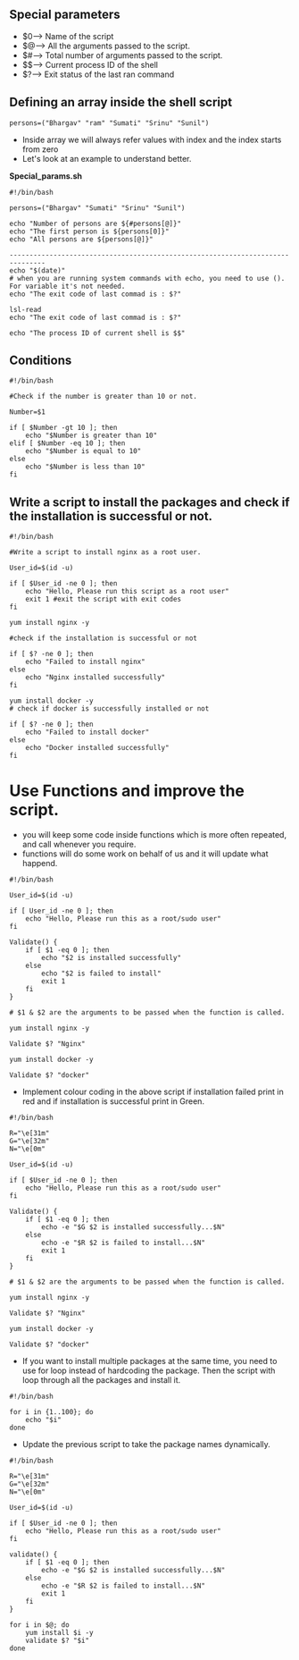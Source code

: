 ## Special parameters
* $0--> Name of the script
* $@--> All the arguments passed to the script.
* $#--> Total number of arguments passed to the script.
* $$--> Current process ID of the shell
* $?--> Exit status of the last ran command
## Defining an array inside the shell script
```
persons=("Bhargav" "ram" "Sumati" "Srinu" "Sunil")
```
* Inside array we will always refer values with index and the index starts from zero
* Let's look at an example to understand better.

**Special_params.sh**
```
#!/bin/bash

persons=("Bhargav" "Sumati" "Srinu" "Sunil")

echo "Number of persons are ${#persons[@]}"
echo "The first person is ${persons[0]}"
echo "All persons are ${persons[@]}"

-------------------------------------------------------------------------------
echo "$(date)"
# when you are running system commands with echo, you need to use (). For variable it's not needed.
echo "The exit code of last commad is : $?"

lsl-read
echo "The exit code of last commad is : $?"

echo "The process ID of current shell is $$"

```
## Conditions

```
#!/bin/bash

#Check if the number is greater than 10 or not.

Number=$1

if [ $Number -gt 10 ]; then
    echo "$Number is greater than 10"
elif [ $Number -eq 10 ]; then
    echo "$Number is equal to 10"
else
    echo "$Number is less than 10"
fi
```
## Write a script to install the packages and check if the installation is successful or not.
```
#!/bin/bash

#Write a script to install nginx as a root user.

User_id=$(id -u)

if [ $User_id -ne 0 ]; then
    echo "Hello, Please run this script as a root user"
    exit 1 #exit the script with exit codes
fi

yum install nginx -y

#check if the installation is successful or not

if [ $? -ne 0 ]; then
    echo "Failed to install nginx"
else
    echo "Nginx installed successfully"
fi

yum install docker -y
# check if docker is successfully installed or not

if [ $? -ne 0 ]; then
    echo "Failed to install docker"
else
    echo "Docker installed successfully"
fi
```
# Use Functions and improve the script.
* you will keep some code inside functions which is more often repeated, and call whenever you require.
* functions will do some work on behalf of us and it will update what happend.

```
#!/bin/bash

User_id=$(id -u)

if [ User_id -ne 0 ]; then
    echo "Hello, Please run this as a root/sudo user"
fi

Validate() {
    if [ $1 -eq 0 ]; then
        echo "$2 is installed successfully"
    else
        echo "$2 is failed to install"
        exit 1
    fi
}

# $1 & $2 are the arguments to be passed when the function is called.

yum install nginx -y

Validate $? "Nginx"

yum install docker -y

Validate $? "docker"
```
* Implement colour coding in the above script if installation failed print in red and if installation is successful print in Green.

```
#!/bin/bash

R="\e[31m"
G="\e[32m"
N="\e[0m"

User_id=$(id -u)

if [ $User_id -ne 0 ]; then
    echo "Hello, Please run this as a root/sudo user"
fi

Validate() {
    if [ $1 -eq 0 ]; then
        echo -e "$G $2 is installed successfully...$N"
    else
        echo -e "$R $2 is failed to install...$N"
        exit 1
    fi
}

# $1 & $2 are the arguments to be passed when the function is called.

yum install nginx -y

Validate $? "Nginx"

yum install docker -y

Validate $? "docker"
```
* If you want to install multiple packages at the same time, you need to use for loop instead of hardcoding the package. Then the script with loop through all the packages and install it.

```
#!/bin/bash

for i in {1..100}; do
    echo "$i"
done
```
* Update the previous script to take the package names dynamically.
```
#!/bin/bash

R="\e[31m"
G="\e[32m"
N="\e[0m"

User_id=$(id -u)

if [ $User_id -ne 0 ]; then
    echo "Hello, Please run this as a root/sudo user"
fi

validate() {
    if [ $1 -eq 0 ]; then
        echo -e "$G $2 is installed successfully...$N"
    else
        echo -e "$R $2 is failed to install...$N"
        exit 1
    fi
}

for i in $@; do
    yum install $i -y
    validate $? "$i"
done
```
